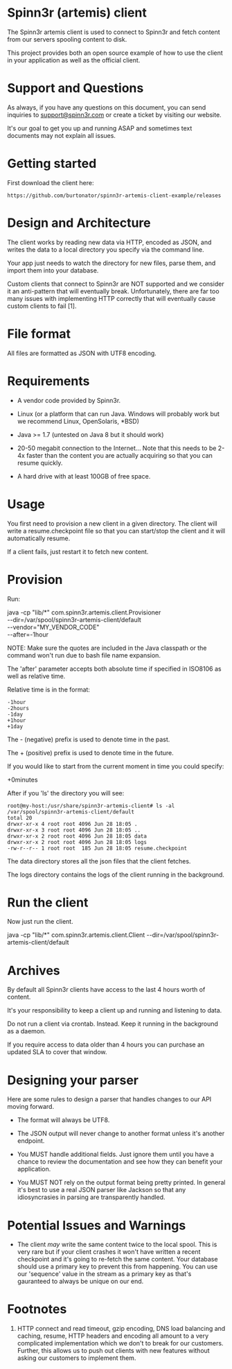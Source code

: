 Spinn3r (artemis) client
========================

The Spinn3r artemis client is used to connect to Spinn3r and fetch content from
our servers spooling content to disk.

This project provides both an open source example of how to use the client 
in your application as well as the official client.

Support and Questions
========================

As always, if you have any questions on this document, you can send inquiries
to support@spinn3r.com or create a ticket by visiting our website.

It's our goal to get you up and running ASAP and sometimes text documents may
not explain all issues.

Getting started
===============

First download the client here:

    https://github.com/burtonator/spinn3r-artemis-client-example/releases

Design and Architecture
=======================

The client works by reading new data via HTTP, encoded as JSON, and writes the
data to a local directory you specify via the command line.

Your app just needs to watch the directory for new files, parse them, and import
them into your database.

Custom clients that connect to Spinn3r are NOT supported and we consider it
an anti-pattern that will eventually break.  Unfortunately, there are far too
many issues with implementing HTTP correctly that will eventually cause custom
clients to fail [1].

File format
===========

All files are formatted as JSON with UTF8 encoding.

Requirements
============

- A vendor code provided by Spinn3r.

- Linux (or a platform that can run Java.  Windows will probably work but we
  recommend Linux, OpenSolaris, *BSD)

- Java >= 1.7 (untested on Java 8 but it should work)

- 20-50 megabit connection to the Internet...  Note that this needs to be 2-4x
  faster than the content you are actually acquiring so that you can resume
  quickly.

- A hard drive with at least 100GB of free space.

Usage
=====

You first need to provision a new client in a given directory.  The client will
write a resume.checkpoint file so that you can start/stop the client and it
will automatically resume.

If a client fails, just restart it to fetch new content.

Provision
=========

Run:

java -cp "lib/*" com.spinn3r.artemis.client.Provisioner \
     --dir=/var/spool/spinn3r-artemis-client/default \
     --vendor="MY_VENDOR_CODE" \
     --after=-1hour

NOTE: Make sure the quotes are included in the Java classpath or the command
won't run due to bash file name expansion.

The 'after' parameter accepts both absolute time if specified in ISO8106 as well
as relative time.

Relative time is in the format:

    -1hour
    -2hours
    -1day
    +1hour
    +1day

The - (negative) prefix is used to denote time in the past.

The + (positive) prefix is used to denote time in the future.

If you would like to start from the current moment in time you could specify:

 +0minutes

After if you 'ls' the directory you will see:

    root@my-host:/usr/share/spinn3r-artemis-client# ls -al /var/spool/spinn3r-artemis-client/default
    total 20
    drwxr-xr-x 4 root root 4096 Jun 28 18:05 .
    drwxr-xr-x 3 root root 4096 Jun 28 18:05 ..
    drwxr-xr-x 2 root root 4096 Jun 28 18:05 data
    drwxr-xr-x 2 root root 4096 Jun 28 18:05 logs
    -rw-r--r-- 1 root root  185 Jun 28 18:05 resume.checkpoint

The data directory stores all the json files that the client fetches.

The logs directory contains the logs of the client running in the background.

Run the client
==============

Now just run the client.

java -cp "lib/*" com.spinn3r.artemis.client.Client --dir=/var/spool/spinn3r-artemis-client/default

Archives
========

By default all Spinn3r clients have access to the last 4 hours worth of content.

It's your responsibility to keep a client up and running and listening to data.

Do not run a client via crontab. Instead.  Keep it running in the background
as a daemon.

If you require access to data older than 4 hours you can purchase an updated SLA
to cover that window.

Designing your parser
====================

Here are some rules to design a parser that handles changes to our API moving
forward.

- The format will always be UTF8.

- The JSON output will never change to another format unless it's another endpoint.

- You MUST handle additional fields. Just ignore them until you have a chance
  to review the documentation and see how they can benefit your application.

- You MUST NOT rely on the output format being pretty printed.  In general it's
  best to use a real JSON parser like Jackson so that any idiosyncrasies in
  parsing are transparently handled.

Potential Issues and Warnings
=============================

* The client *may* write the same content twice to the local spool.  This is
  very rare but if your client crashes it won't have written a recent checkpoint
  and it's going to re-fetch the same content.  Your database should use a primary
  key to prevent this from happening. You can use our 'sequence' value in the
  stream as a primary key as that's gauranteed to always be unique on our end.

Footnotes
=========

1.  HTTP connect and read timeout, gzip encoding, DNS load balancing and
    caching,  resume, HTTP headers and encoding all amount to a very complicated
    implementation which we don't to break for our customers.  Further, this
    allows us to push out clients with new features without asking our customers
    to implement them.